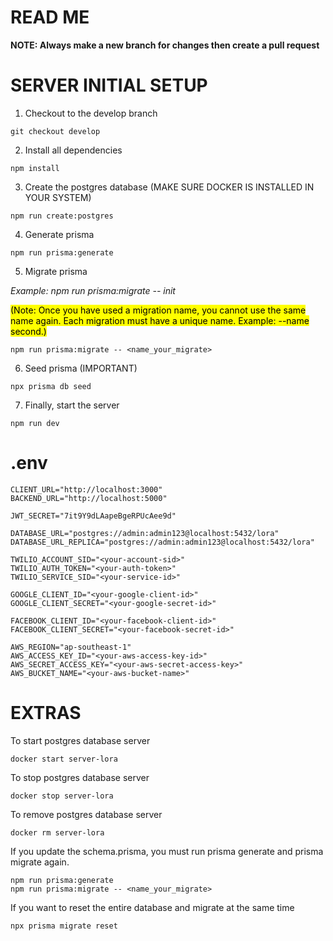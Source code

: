 # READ ME

**NOTE: Always make a new branch for changes then create a pull request**

# SERVER INITIAL SETUP

1. Checkout to the develop branch

```
git checkout develop
```

2. Install all dependencies

```
npm install
```

3. Create the postgres database (MAKE SURE DOCKER IS INSTALLED IN YOUR SYSTEM)

```
npm run create:postgres
```

4. Generate prisma

```
npm run prisma:generate
```

5. Migrate prisma
<p>
<i>Example: npm run prisma:migrate -- init</i>
</p>
<p>
<mark>(Note: Once you have used a migration name, you cannot use the same name again. Each migration must have a unique name. Example: --name second.)</mark>
</p>

```
npm run prisma:migrate -- <name_your_migrate>
```

6. Seed prisma (IMPORTANT)
```
npx prisma db seed
```

7. Finally, start the server
```
npm run dev
```

# .env
```
CLIENT_URL="http://localhost:3000"
BACKEND_URL="http://localhost:5000"

JWT_SECRET="7it9Y9dLAapeBgeRPUcAee9d"

DATABASE_URL="postgres://admin:admin123@localhost:5432/lora"
DATABASE_URL_REPLICA="postgres://admin:admin123@localhost:5432/lora"

TWILIO_ACCOUNT_SID="<your-account-sid>"
TWILIO_AUTH_TOKEN="<your-auth-token>"
TWILIO_SERVICE_SID="<your-service-id>"

GOOGLE_CLIENT_ID="<your-google-client-id>"
GOOGLE_CLIENT_SECRET="<your-google-secret-id>"

FACEBOOK_CLIENT_ID="<your-facebook-client-id>"
FACEBOOK_CLIENT_SECRET="<your-facebook-secret-id>"

AWS_REGION="ap-southeast-1"
AWS_ACCESS_KEY_ID="<your-aws-access-key-id>"
AWS_SECRET_ACCESS_KEY="<your-aws-secret-access-key>"
AWS_BUCKET_NAME="<your-aws-bucket-name>"
```

# EXTRAS
To start postgres database server
```
docker start server-lora
```

To stop postgres database server
```
docker stop server-lora
```

To remove postgres database server
```
docker rm server-lora
```

If you update the schema.prisma, you must run prisma generate and prisma migrate again.
```
npm run prisma:generate
npm run prisma:migrate -- <name_your_migrate>
```

If you want to reset the entire database and migrate at the same time
```
npx prisma migrate reset
```